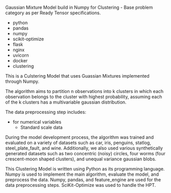 Gaussian Mixture Model build in Numpy for Clustering - Base problem category as per Ready Tensor specifications.

- python
- pandas
- numpy
- scikit-optimize
- flask
- nginx
- uvicorn
- docker
- clustering

This is a Culstering Model that uses Guassian Mixtures implemented through Numpy.

The algorithm aims to partition n observations into k clusters in which each observation belongs to the cluster with highest probability, assuming each of the k clusters has a multivariable gaussian distribution.

The data preprocessing step includes:

- for numerical variables
  - Standard scale data

During the model development process, the algorithm was trained and evaluated on a variety of datasets such as car, iris, penguins, statlog, steel_plate_fault, and wine. Additionally, we also used various synthetically generated datasets such as two concentric (noisy) circles, four worms (four crescent-moon shaped clusters), and unequal variance gaussian blobs.

This Clustering Model is written using Python as its programming language. Numpy is used to implement the main algorithm, evaluate the model, and preprocess the data. Numpy, pandas, and feature_engine are used for the data preprocessing steps. SciKit-Optimize was used to handle the HPT.
